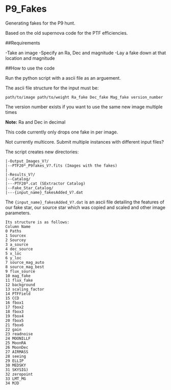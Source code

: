 # P9_Fakes
Generating fakes for the P9 hunt.

Based on the old supernova code for the PTF efficiencies.

##Requirements

-Take an image
-Specify an Ra, Dec and magnitude
-Lay a fake down at that location and magnitude

##How to use the code

Run the python script with a ascii file as an arguement.

The ascii file structure for the input must be:

`path/to/image path/to/weight Ra_fake Dec_fake Mag_fake version_number`

The version number exists if you want to use the same new image multiple times

**Note:** Ra and Dec in decimal
	
This code currently only drops one fake in per image.

Not currently multicore. Submit multiple instances with different input files?

The script creates new directories:
```
|-Output_Images_V?/
|--PTF20*_P9fakes_V?.fits (Images with the fakes)
|
|-Results_V?/
|--Catalog/
|---PTF20*.cat (SExtractor Catalog)
|--Fake_Star_Catalog/
|---{input_name}_fakesAdded_V?.dat
```

The `{input_name}_fakesAdded_V?.dat` is an ascii file detailing the features of our fake star, our source star which was copied and scaled and other image parameters.
```
Its structure is as follows:
Column Name
0 Paths
1 Sourcex
2 Sourcey
3 a_source
4 dec_source
5 x_loc
6 y_loc
7 source_mag_auto
8 source_mag_best
9 flux_source
10 mag_fake
11 flux_fake
12 background
13 scaling_factor
14 PTFField
15 CCD
16 fbox1
17 fbox2
18 fbox3
19 fbox4
20 fbox5
21 fbox6
22 gain
23 readnoise
24 MOONILLF
25 MoonRA
26 MoonDec
27 AIRMASS
28 seeing
29 ELLIP
30 MEDSKY
31 SKYSIG)
32 zeropoint
33 LMT_MG
34 MJD
```